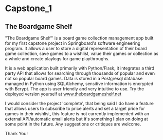 # Capstone_1

## The Boardgame Shelf 


 "The Boardgame Shelf'' is a board game collection management app built for my first capstone project in Springboard's software engineering program. It allows a user
to store a digital representation of their board game collection, save games to a wishlist, value their games or collection as a whole and create playlogs for game playthroughs. 

 It is a web application built primarily with Python/Flask, it integrates a third party API that allows for searching through thousands of popular and even not so popular 
board games. Data is stored in a Postgresql database managed in Python using SQLAlchemy, sensitive information is encrypted with Bcrypt. The app is user friendly and very 
intuitive to use. Try the deployed version yourself at www.theboardgameshelf.net

 I would consider the project 'complete', that being said I do have a feature that allows users to subscribe to price alerts and set a target price for games in their wishlist, this feature is not currently implemented with an external API/automatic email alerts but it's something I plan on doing at some point in the future. Any suggestions or critiques are welcome.
 
Thank You!

